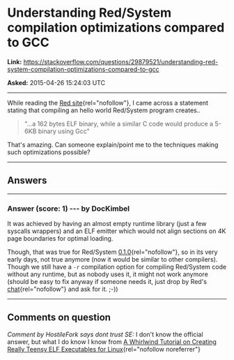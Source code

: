 # Understanding Red/System compilation optimizations compared to GCC

**Link:**
<https://stackoverflow.com/questions/29879521/understanding-red-system-compilation-optimizations-compared-to-gcc>

**Asked:** 2015-04-26 15:24:03 UTC

------------------------------------------------------------------------

While reading the [Red
site](http://www.red-lang.org/2011/03/having-fun-with-redsystem.html){rel="nofollow"},
I came across a statement stating that compiling an hello world
Red/System program creates..

> \"\...a 162 bytes ELF binary, while a similar C code would produce a
> 5-6KB binary using Gcc\"

That\'s amazing. Can someone explain/point me to the techniques making
such optimizations possible?

------------------------------------------------------------------------

## Answers

------------------------------------------------------------------------

### Answer (score: 1) --- by DocKimbel

It was achieved by having an almost empty runtime library (just a few
syscalls wrappers) and an ELF emitter which would not align sections on
4K page boundaries for optimal loading.

Though, that was true for Red/System
[0.1.0](https://github.com/red/red/releases/tag/v0.1.0){rel="nofollow"},
so in its very early days, not true anymore (now it would be similar to
other compilers). Though we still have a `-r` compilation option for
compiling Red/System code without any runtime, but as nobody uses it, it
might not work anymore (should be easy to fix anyway if someone needs
it, just drop by Red\'s [chat](http://gitter.im/red/red){rel="nofollow"}
and ask for it. ;-))

------------------------------------------------------------------------

## Comments on question

*Comment by HostileFork says dont trust SE:* I don\'t know the official
answer, but what I do know I know from [A Whirlwind Tutorial on Creating
Really Teensy ELF Executables for
Linux](http://www.muppetlabs.com/~breadbox/software/tiny/teensy.html){rel="nofollow noreferrer"}
